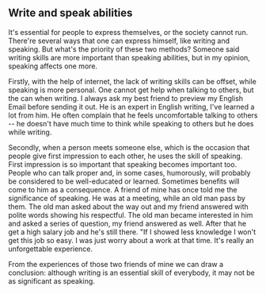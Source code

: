 ## Write and speak abilities

It's essential for people to express themselves, or the society cannot run. There're
several ways that one can express himself, like writing and speaking. But what's the
priority of these two methods? Someone said writing skills are more important than
speaking abilities, but in my opinion, speaking affects one more.

Firstly, with the help of internet, the lack of writing skills can be offset, while
speaking is more personal. One cannot get help when talking to others, but the can
when writing. I always ask my best friend to preview my English Email before sending
it out. He is an expert in English writing, I've learned a lot from him. He often
complain that he feels uncomfortable talking to others -- he doesn't have much time
to think while speaking to others but he does while writing.

Secondly, when a person meets someone else, which is the occasion that people give
first impression to each other, he uses the skill of speaking. First impression is
so important that speaking becomes important too. People who can talk proper and, in
some cases, humorously, will probably be considered to be well-educated or learned.
Sometimes benefits will come to him as a consequence. A friend of mine has once told
me the significance of speaking. He was at a meeting, while an old man pass by them.
The old man asked about the way out and my friend answered with polite words showing
his respectful. The old man became interested in him and asked a series of question,
my friend answered as well. After that he get a high salary job and he's still there.
"If I showed less knowledge I won't get this job so easy. I was just worry about a
work at that time. It's really an unforgettable experience.

From the experiences of those two friends of mine we can draw a conclusion: although
writing is an essential skill of everybody, it may not be as significant as speaking.

